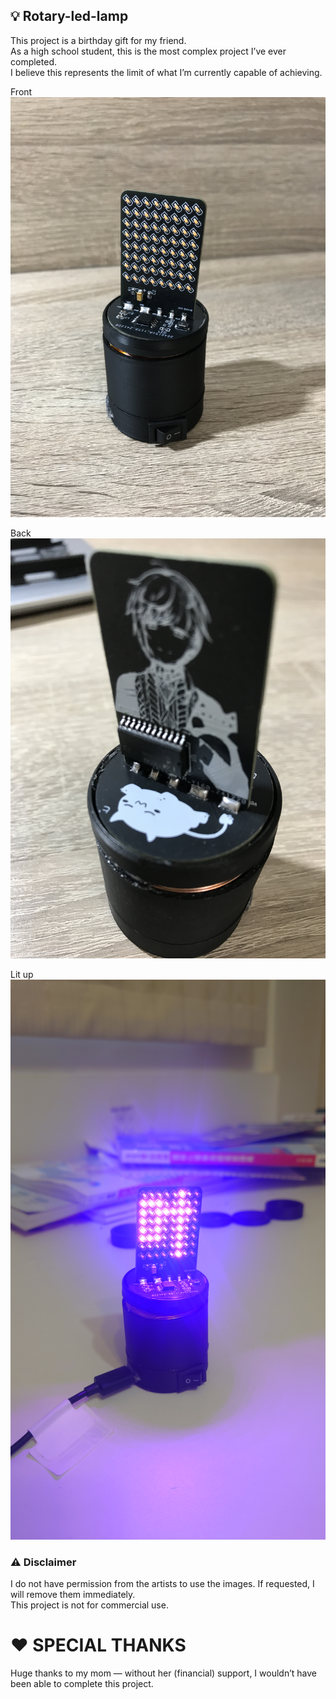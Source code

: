 ## 💡 Rotary-led-lamp
This project is a birthday gift for my friend.
<br>
As a high school student, this is the most complex project I’ve ever completed.
<br>
I believe this represents the limit of what I’m currently capable of achieving.

Front
![image](https://github.com/ky20080819/rotary-led-lamp/blob/b0bbd717226395c62f3f20f1573338d0431174a3/image/IMG_0751%20-%20%E8%A4%87%E8%A3%BD.JPG)

Back
![image](https://github.com/ky20080819/rotary-led-lamp/blob/b0bbd717226395c62f3f20f1573338d0431174a3/image/IMG_0768.JPG)

Lit up
![image](https://github.com/ky20080819/rotary-led-lamp/blob/5b57fe5828a13a807ced615b7e747d7e0f0c99cb/image/DSC_1616.JPG)

### ⚠️ Disclaimer
I do not have permission from the artists to use the images.
If requested, I will remove them immediately.<br>
This project is not for commercial use.

# ❤️ SPECIAL THANKS
Huge thanks to my mom — without her (financial) support, I wouldn’t have been able to complete this project.
